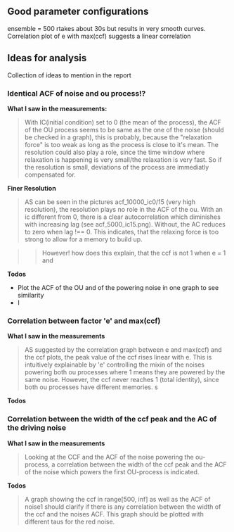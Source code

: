 ## Good parameter configurations
ensemble = 500 rtakes about 30s but results in very smooth curves.
Correlation plot of e with max(ccf) suggests a linear correlation

## Ideas for analysis
Collection of ideas to mention in the report

### Identical ACF of noise and ou process!?

**What I saw in the measurements:**

> With IC(initial condition) set to 0 (the mean of the process), the ACF of the OU process seems to be same as the one of the noise (should be checked in a graph),
this is probably, because the "relaxation force" is too weak as long as the process is close to it's mean.
>The resolution could also play a role, since the time window where relaxation is happening is very small/the relaxation is very fast.
>So if the resolution is small, deviations of the process are immediatly compensated for.

**Finer Resolution**
> AS can be seen in the pictures acf_10000_ic0/15 (very high resolution), the resolution plays no role in the ACF of the ou.
> With an ic different from 0, there is a clear autocorrelation which diminishes with increasing lag (see acf_5000_ic15.png).
> Without, the AC reduces to zero when lag !== 0. This indicates, that the relaxing force is too strong to allow for a memory to build up.

>> However! how does this explain, that the ccf is not 1 when e = 1 and  

**Todos**

- Plot the ACF of the OU and of the powering noise in one graph to see similarity
- I

### Correlation between factor 'e' and max(ccf)
**What I saw in the measurements** 

>AS suggested by the correlation graph between e and max(ccf) and the ccf plots, the peak value of the ccf rises linear with e.
This is intuitively explainable by 'e' controlling the mixin of the noises powering both ou processes where 1 means they are 
powered by the same noise. However, the ccf never reaches 1 (total identity), since both ou processes have different memories.
s

**Todos**
 
 
### Correlation between the width of the ccf peak and the AC of the driving noise
**What I saw in the measurements**
> Looking at the CCF and the ACF of the noise powering the ou-process, a correlation between the width of the ccf peak and the
> ACF of the noise which powers the first OU-process is indicated.

**Todos**
> A graph showing the ccf in range[500, inf] as well as the ACF of noise1 should clarify if there is any correlation between
> the width of the ccf and the noises ACF. This graph should be plotted with different taus for the red noise.
